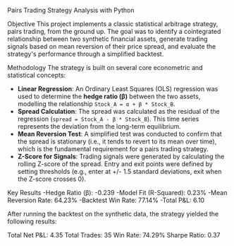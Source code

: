 Pairs Trading Strategy Analysis with Python

Objective
This project implements a classic statistical arbitrage strategy, pairs trading, from the ground up. The goal was to identify a cointegrated relationship between two synthetic financial assets, generate trading signals based on mean reversion of their price spread, and evaluate the strategy's performance through a simplified backtest.

Methodology
The strategy is built on several core econometric and statistical concepts:

* **Linear Regression**: An Ordinary Least Squares (OLS) regression was used to determine the **hedge ratio (β)** between the two assets, modelling the relationship `Stock_A = α + β * Stock_B`.
* **Spread Calculation**: The spread was calculated as the residual of the regression (`spread = Stock_A - β * Stock_B`). This time series represents the deviation from the long-term equilibrium.
* **Mean Reversion Test**: A simplified test was conducted to confirm that the spread is stationary (i.e., it tends to revert to its mean over time), which is the fundamental requirement for a pairs trading strategy.
* **Z-Score for Signals**: Trading signals were generated by calculating the rolling Z-score of the spread. Entry and exit points were defined by setting thresholds (e.g., enter at +/- 1.5 standard deviations, exit when the Z-score crosses 0).

Key Results
-Hedge Ratio (β): -0.239
-Model Fit (R-Squared): 0.23%
-Mean Reversion Rate: 64.23%
-Backtest Win Rate: 77.14%
-Total P&L: 6.10

After running the backtest on the synthetic data, the strategy yielded the following results:

Total Net P&L: 4.35
Total Trades: 35
Win Rate: 74.29%
Sharpe Ratio: 0.37
